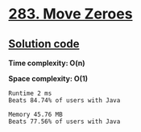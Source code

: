 # [283. Move Zeroes](https://leetcode.com/problems/move-zeroes/)

## [Solution code](https://github.com/alexengrig/leetcode/blob/main/src/main/java/dev/alexengrig/leetcode/_283_move_zeroes/Solution.java)

**Time complexity: O(n)**

**Space complexity: O(1)**

```
Runtime 2 ms
Beats 84.74% of users with Java

Memory 45.76 MB
Beats 77.56% of users with Java
```
